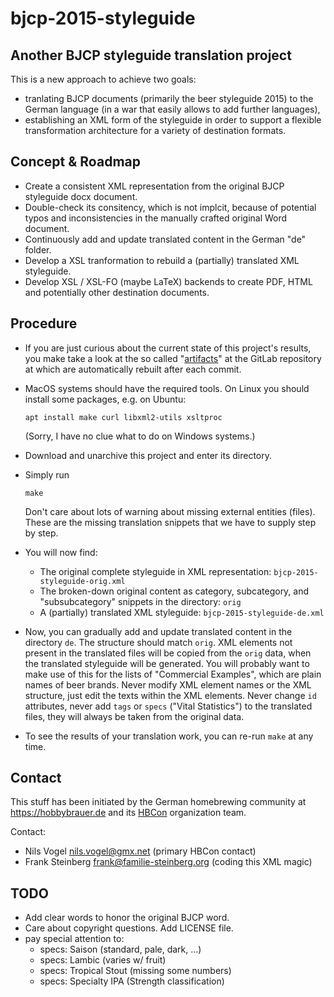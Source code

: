 # bjcp-2015-styleguide

## Another BJCP styleguide translation project

This is a new approach to achieve two goals:

- tranlating BJCP documents (primarily the beer styleguide 2015) to the German language (in a war that easily allows to add further languages),
- establishing an XML form of the styleguide in order to support a flexible transformation architecture for a variety of destination formats.

## Concept & Roadmap

- Create a consistent XML representation from the original BJCP styleguide docx document.
- Double-check its consitency, which is not implcit, because of potential typos and inconsistencies in the manually crafted original Word document.
- Continuously add and update translated content in the German "de" folder.
- Develop a XSL tranformation to rebuild a (partially) translated XML styleguide.
- Develop XSL / XSL-FO (maybe LaTeX) backends to create PDF, HTML and potentially other destination documents.

## Procedure

- If you are just curious about the current state of this project's results, you make take a look at the so called "[artifacts](https://gitlab.ibr.cs.tu-bs.de/steinb/bjcp-2015-styleguide/-/jobs/artifacts/master/download?job=build)" at the GitLab repository at  which are automatically rebuilt after each commit.

- MacOS systems should have the required tools. On Linux you should install some packages, e.g. on Ubuntu:
  ```
  apt install make curl libxml2-utils xsltproc
  ```
  (Sorry, I have no clue what to do on Windows systems.)
- Download and unarchive this project and enter its directory.
- Simply run
  ```
  make
  ```
  Don't care about lots of warning about missing external entities (files). These are the missing translation snippets that we have to supply step by step.
- You will now find:
  - The original complete styleguide in XML representation: `bjcp-2015-styleguide-orig.xml`
  - The broken-down original content as category, subcategory, and "subsubcategory" snippets in the directory: `orig`
  - A (partially) translated XML styleguide: `bjcp-2015-styleguide-de.xml`
- Now, you can gradually add and update translated content in the directory `de`. The structure should match `orig`. XML elements not present in the translated files will be copied from the `orig` data, when the translated styleguide will be generated. You will probably want to make use of this for the lists of "Commercial Examples", which are plain names of beer brands. Never modify XML element names or the XML structure, just edit the texts within the XML elements. Never change `id` attributes, never add `tags` or `specs` ("Vital Statistics") to the translated files, they will always be taken from the original data.
- To see the results of your translation work, you can re-run `make` at any time.

## Contact

This stuff has been initiated by the German homebrewing community at https://hobbybrauer.de and its [HBCon](https://heimbrauconvention.de) organization team.

Contact:
- Nils Vogel <nils.vogel@gmx.net> (primary HBCon contact)
- Frank Steinberg <frank@familie-steinberg.org> (coding this XML magic)

## TODO

- Add clear words to honor the original BJCP word.
- Care about copyright questions. Add LICENSE file.
- pay special attention to:
  - specs: Saison (standard, pale, dark, ...)
  - specs: Lambic (varies w/ fruit)
  - specs: Tropical Stout (missing some numbers)
  - specs: Specialty IPA (Strength classification)
